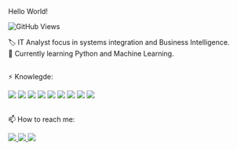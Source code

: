 Hello World!

![GitHub Views](https://komarev.com/ghpvc/?username=lrgamito)

🏷️ IT Analyst focus in systems integration and Business Intelligence.<br>
📖 Currently learning Python and Machine Learning.

##

⚡ Knowlegde:

<div>
<img src="https://img.shields.io/badge/-Oracle-CC2927?style=for-the-badge&logo=Oracle&logoColor=FFFFFF" /> 
<img src="https://img.shields.io/badge/-OCI-CC3020?style=for-the-badge&logo=Oracle&logoColor=FFFFFF" /> 
<img src="https://img.shields.io/badge/-PLSQL-D00830?style=for-the-badge" /> 
<img src="https://img.shields.io/badge/-SQL-117BCD?style=for-the-badge" /> 
<img src="https://img.shields.io/badge/-Python-3776AB?style=for-the-badge&logo=python&logoColor=FFFFFF" /> 
<img src="https://img.shields.io/badge/-Linux-009999?style=for-the-badge&logo=Linux&logoColor=FFFFFF" /> 
<img src="https://img.shields.io/badge/-Windows-3776AB?style=for-the-badge&logo=windows&logoColor=FFFFFF" /> 
<img src="https://img.shields.io/badge/-Philips%20Tasy-117BCD?style=for-the-badge" />
<img src="https://img.shields.io/badge/-Azure-3776AB?style=for-the-badge&logo=microsoftazure&logoColor=FFFFFF" />


</div>

##
📫 How to reach me:
<div>
  <a href="https://www.linkedin.com/in/leandrogamito/"> <img src="https://img.shields.io/badge/LinkedIn-0077B5?style=for-the-badge&logo=linkedin&logoColor=white" target="_blank"/> </a>
  <a href="mailto:lr.gamito@gmail.com"> <img src="https://img.shields.io/badge/Gmail-D14836?style=for-the-badge&logo=gmail&logoColor=white" target="_blank"/> </a>
  <a href="https://www.instagram.com/lrgamito/"> <img src="https://img.shields.io/badge/Instagram-D00830?style=for-the-badge&logo=instagram&logoColor=white" target="_blank"/> </a>

</div>

